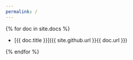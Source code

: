```yaml
---
permalink: /
---
```


{% for doc in site.docs %}
- [{{ doc.title }}]({{ site.github.url }}{{ doc.url }})

{% endfor %}
